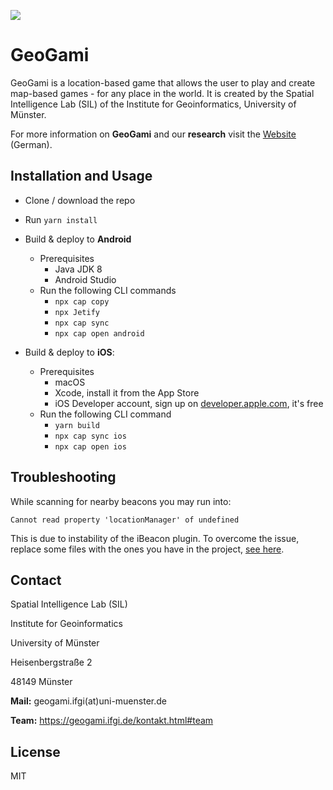 ![](https://geogami.ifgi.de/pictures/logo/icon.png)

# GeoGami

GeoGami is a location-based game that allows the user to play and create map-based games - for any place in the world. It is created by the Spatial Intelligence Lab (SIL) of the Institute for Geoinformatics, University of Münster.

For more information on **GeoGami** and our **research** visit the [Website](https://geogami.ifgi.de) (German).

## Installation and Usage
- Clone / download the repo
- Run `yarn install`
- Build & deploy to <b>Android</b>
  - Prerequisites
      - Java JDK 8
      - Android Studio
  - Run the following CLI commands
    - `npx cap copy`
    - `npx Jetify`
    - `npx cap sync`
    - `npx cap open android`

- Build & deploy to <b>iOS</b>:
  - Prerequisites
    - macOS
    - Xcode, install it from the App Store
    - iOS Developer account, sign up on [developer.apple.com](https://developer.apple.com/), it's free
  - Run the following CLI command
    - `yarn build`
    - `npx cap sync ios`
    - `npx cap open ios`

## Troubleshooting
While scanning for nearby beacons you may run into:
```
Cannot read property 'locationManager' of undefined
```
This is due to instability of the iBeacon plugin. To overcome the issue, replace some files with the ones you have in the project, [see here](https://github.com/YouQam/ionic5ibeacon).

## Contact

Spatial Intelligence Lab (SIL)

Institute for Geoinformatics

University of Münster

Heisenbergstraße 2

48149 Münster

**Mail:** geogami.ifgi(at)uni-muenster.de

**Team:** https://geogami.ifgi.de/kontakt.html#team

## License

MIT
